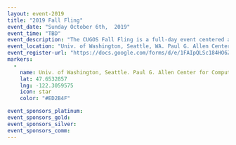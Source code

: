 ```yaml
---
layout: event-2019
title: "2019 Fall Fling"
event_date: "Sunday October 6th,  2019"
event_time: "TBD"
event_description: "The CUGOS Fall Fling is a full-day event centered around open source geography. This is a great way to learn about new mapping software, hear how companies are integrating location into their products, and get some hands-on experience with important tools like Leaflet, Turf.js, QGIS, and PostGIS. We welcome all students, professionals, map lovers, coders, and anyone with a passion for learning about spatial information. The Fall Fling is designed for anyone with an interest in maps and open source software."
event_location: "Univ. of Washington, Seattle, WA. Paul G. Allen Center for Computer Science (CSE)"
event_register-url: "https://docs.google.com/forms/d/e/1FAIpQLSc184HO6ZtIgZ28hPFS4oN0l8JP1BbCEAUVljTARj92ukJ6dA/viewform"
markers:
  -
    name: Univ. of Washington, Seattle. Paul G. Allen Center for Computer Science (CSE)
    lat: 47.6532857
    lng: -122.3059575
    icon: star
    color: "#ED2B4F"

event_sponsors_platinum:
event_sponsors_gold:
event_sponsors_silver:
event_sponsors_comm:
---
```


